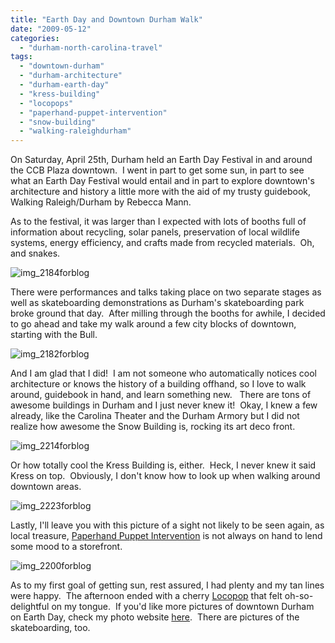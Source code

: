 ```yaml
---
title: "Earth Day and Downtown Durham Walk"
date: "2009-05-12"
categories:
  - "durham-north-carolina-travel"
tags:
  - "downtown-durham"
  - "durham-architecture"
  - "durham-earth-day"
  - "kress-building"
  - "locopops"
  - "paperhand-puppet-intervention"
  - "snow-building"
  - "walking-raleighdurham"
---
```


On Saturday, April 25th, Durham held an Earth Day Festival in and around the CCB Plaza downtown.  I went in part to get some sun, in part to see what an Earth Day Festival would entail and in part to explore downtown's architecture and history a little more with the aid of my trusty guidebook, Walking Raleigh/Durham by Rebecca Mann.

As to the festival, it was larger than I expected with lots of booths full of information about recycling, solar panels, preservation of local wildlife systems, energy efficiency, and crafts made from recycled materials.  Oh, and snakes.

![img_2184forblog](http://s3.amazonaws.com/thegourmez-wpmedia/2009/05/img_2184forblog-200x300.jpg "img_2184forblog")

There were performances and talks taking place on two separate stages as well as skateboarding demonstrations as Durham's skateboarding park broke ground that day.  After milling through the booths for awhile, I decided to go ahead and take my walk around a few city blocks of downtown, starting with the Bull.

![img_2182forblog](http://s3.amazonaws.com/thegourmez-wpmedia/2009/05/img_2182forblog-300x200.jpg "img_2182forblog")

And I am glad that I did!  I am not someone who automatically notices cool architecture or knows the history of a building offhand, so I love to walk around, guidebook in hand, and learn something new.   There are tons of awesome buildings in Durham and I just never knew it!  Okay, I knew a few already, like the Carolina Theater and the Durham Armory but I did not realize how awesome the Snow Building is, rocking its art deco front.

![img_2214forblog](http://s3.amazonaws.com/thegourmez-wpmedia/2009/05/img_2214forblog-300x200.jpg "img_2214forblog")

Or how totally cool the Kress Building is, either.  Heck, I never knew it said Kress on top.  Obviously, I don't know how to look up when walking around downtown areas.

![img_2223forblog](http://s3.amazonaws.com/thegourmez-wpmedia/2009/05/img_2223forblog-200x300.jpg "img_2223forblog")

Lastly, I'll leave you with this picture of a sight not likely to be seen again, as local treasure, [Paperhand Puppet Intervention](http://www.paperhand.org/) is not always on hand to lend some mood to a storefront.

![img_2200forblog](http://s3.amazonaws.com/thegourmez-wpmedia/2009/05/img_2200forblog-200x300.jpg "img_2200forblog")

As to my first goal of getting sun, rest assured, I had plenty and my tan lines were happy.  The afternoon ended with a cherry [Locopop](http://ilovelocopops.com/) that felt oh-so-delightful on my tongue.  If you'd like more pictures of downtown Durham on Earth Day, check my photo website [here](http://www.yellow5labs.com/photos/index.php?path=./Adventures/Earth%20Day%20in%20Durham%2009).  There are pictures of the skateboarding, too.
